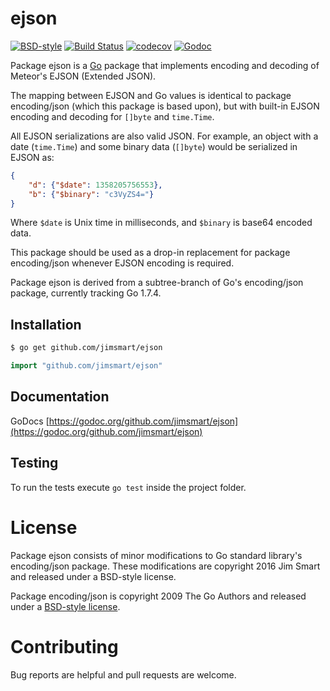 # ejson

[![BSD-style](https://img.shields.io/badge/license-BSD--style-blue.svg?style=flat)](LICENSE) [![Build Status](https://img.shields.io/travis/jimsmart/ejson/master.svg?style=flat)](https://travis-ci.org/jimsmart/ejson) [![codecov](https://codecov.io/gh/jimsmart/ejson/branch/master/graph/badge.svg)](https://codecov.io/gh/jimsmart/ejson) [![Godoc](https://img.shields.io/badge/godoc-reference-blue.svg?style=flat)](https://godoc.org/github.com/jimsmart/ejson)

Package ejson is a [Go](https://golang.org) package that implements encoding and decoding of Meteor's EJSON (Extended JSON).

The mapping between EJSON and Go values is identical to package encoding/json (which this package is based upon), but with built-in EJSON encoding and decoding for `[]byte` and `time.Time`.

All EJSON serializations are also valid JSON. For example, an object with a date (`time.Time`) and some binary data (`[]byte`) would be serialized in EJSON as:

```json
{
    "d": {"$date": 1358205756553},
    "b": {"$binary": "c3VyZS4="}
}
```

Where `$date` is Unix time in milliseconds, and `$binary` is base64 encoded data.

This package should be used as a drop-in replacement for package encoding/json whenever EJSON encoding is required.

Package ejson is derived from a subtree-branch of Go's encoding/json package, currently tracking Go 1.7.4.

## Installation
```bash
$ go get github.com/jimsmart/ejson
```

```go
import "github.com/jimsmart/ejson"
```

## Documentation

GoDocs [https://godoc.org/github.com/jimsmart/ejson](https://godoc.org/github.com/jimsmart/ejson)

## Testing

To run the tests execute `go test` inside the project folder.

# License

Package ejson consists of minor modifications to Go standard library's encoding/json package. These modifications are copyright 2016 Jim Smart and released under a BSD-style license.

Package encoding/json is copyright 2009 The Go Authors and released under a [BSD-style license](LICENSE).

# Contributing

Bug reports are helpful and pull requests are welcome.
